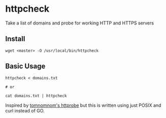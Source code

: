 # httpcheck
Take a list of domains and probe for working HTTP and HTTPS servers





## Install
```
wget <master> -O /usr/local/bin/httpcheck
```

## Basic Usage
```
httpcheck < domains.txt

# or

cat domains.txt | httpcheck
```

Inspired by [tomnomnom's httprobe](https://github.com/tomnomnom/httprobe) but this is written using just POSIX and curl instead of GO.
